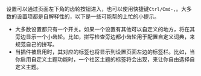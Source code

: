 设置可以通过页面左下角的齿轮按钮进入，也可以使用快捷键`Ctrl/Cmd-,`。大多数的设置项都是自解释性的，以下是一些可能帮的上忙的小提示。

- 大多数设置都只有一个开关。如果一个设置有其他可以自定义的地方，将在其旁边显示一个小齿轮。比如，拼写检查旁边都小齿轮用于配置自定义词典，来规范自己的拼写。
- 当插件被启用时，其对应的标签也将显示到设置页面左边的标签栏。比如，当你启用自定义主题功能时，一个社区主题的标签将会出现，来让你自由选择自定义主题。